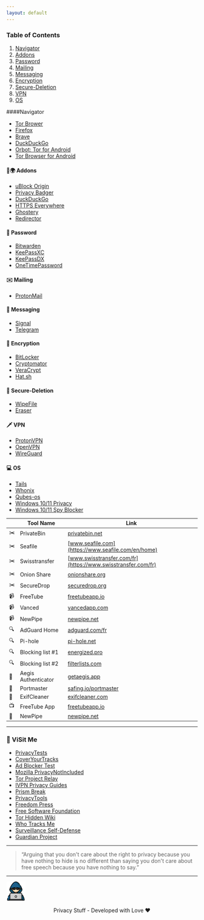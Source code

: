```yaml
---
layout: default
---
```


### Table of Contents
1. [Navigator](####Navigator)
2. [Addons](####Addons)
3. [Password](####Password)
4. [Mailing](####Mailing)
5. [Messaging](####Messaging)
6. [Encryption](####Encryption)
7. [Secure-Deletion](####Secure-Deletion)
8. [VPN](####VPN)
9. [OS](####OS)

####Navigator

- [Tor Brower](https://www.torproject.org)   
- [Firefox](https://www.mozilla.org/fr/firefox)
- [Brave](https://brave.com/fr)
- [DuckDuckGo](https://duckduckgo.com)
- [Orbot: Tor for Android](https://play.google.com/store/apps/details?id=org.torproject.android&hl=en_US&gl=US)
- [Tor Browser for Android](https://play.google.com/store/apps/details?id=org.torproject.torbrowser)

#### 🧩🌍 Addons

- [uBlock Origin](https://addons.mozilla.org/fr/firefox/addon/ublock-origin/)
- [Privacy Badger](https://addons.mozilla.org/fr/firefox/addon/privacy-badger17/)
- [DuckDuckGo](https://addons.mozilla.org/fr/firefox/addon/duckduckgo-for-firefox/)
- [HTTPS Everywhere](https://addons.mozilla.org/fr/firefox/addon/https-everywhere)
- [Ghostery](https://addons.mozilla.org/fr/firefox/addon/ghostery/)
- [Redirector](https://addons.mozilla.org/fr/firefox/addon/redirector)

#### 🔑 Password

- [Bitwarden](https://bitwarden.com)
- [KeePassXC](https://keepassxc.org)
- [KeePassDX](https://www.keepassdx.com)
- [OneTimePassword](https://onetimesecret.com)

#### ✉️ Mailing

- [ProtonMail](https://protonmail.com)

#### 📡 Messaging

- [Signal](https://www.signal.org)
- [Telegram](https://telegram.org)

#### 🔐 Encryption

- [BitLocker](https://docs.microsoft.com/en-us/windows/security/information-protection/bitlocker/bitlocker-overview)
- [Cryptomator](https://cryptomator.org)
- [VeraCrypt](https://www.veracrypt.fr/code/VeraCrypt)
- [Hat.sh](https://hat.sh)

#### 🧹 Secure-Deletion

- [WipeFile](https://www.gaijin.at/en/software/wipefile)
- [Eraser](https://eraser.heidi.ie)

#### 🗡️ VPN

- [ProtonVPN](https://protonvpn.com)
- [OpenVPN](https://openvpn.net)
- [WireGuard](https://www.wireguard.com)

#### 💻 OS

- [Tails](https://tails.boum.org)
- [Whonix](https://www.whonix.org)
- [Qubes-os](https://www.qubes-os.org)
- [Windows 10/11 Privacy](https://www.oo-software.com/en/shutup10)
- [Windows 10/11 Spy Blocker](https://crazymax.dev/WindowsSpyBlocker)

|  | Tool Name | Link |
|--|-----------|------|
|✂️| PrivateBin | [privatebin.net](https://privatebin.net) |
|✂️| Seafile | [www.seafile.com](https://www.seafile.com/en/home) |
|✂️| Swisstransfer | [www.swisstransfer.com/fr](https://www.swisstransfer.com/fr) |
|✂️| Onion Share | [onionshare.org](https://onionshare.org) |
|✂️| SecureDrop | [securedrop.org](https://securedrop.org) |
|📹| FreeTube | [freetubeapp.io](https://freetubeapp.io) |
|📹| Vanced   | [vancedapp.com](https://vancedapp.com) |
|📹| NewPipe  | [newpipe.net](https://newpipe.net) |
|🔍| AdGuard Home | [adguard.com/fr](https://adguard.com/fr/adguard-home/overview.html) |
|🔍| Pi-hole | [pi-hole.net](https://pi-hole.net) |
|🔍| Blocking list #1 | [energized.pro](https://energized.pro) |
|🔍| Blocking list #2 | [filterlists.com](https://filterlists.com) |
|🔐| Aegis Authenticator | [getaegis.app](https://getaegis.app) |
|🧱| Portmaster | [safing.io/portmaster](https://safing.io/portmaster) |
|🧹| ExifCleaner | [exifcleaner.com](https://exifcleaner.com) |
|📺| FreeTube App | [freetubeapp.io](https://freetubeapp.io) |
|📱| NewPipe | [newpipe.net](https://newpipe.net/) |

---

### 🔗 ViSit Me

 - [PrivacyTests](https://privacytests.org/)
 - [CoverYourTracks](https://coveryourtracks.eff.org/)
 - [Ad Blocker Test](https://d3ward.github.io/toolz/adblock.html)
 - [Mozilla PrivacyNotIncluded](https://foundation.mozilla.org/fr/privacynotincluded/)
 - [Tor Project Relay](https://community.torproject.org/relay/)
 - [IVPN Privacy Guides](https://www.ivpn.net/privacy-guides)
 - [Prism Break](https://prism-break.org/en/)
 - [PrivacyTools](https://www.privacytools.io/)
 - [Freedom Press](https://freedom.press/)
 - [Free Software Foundation](https://www.fsf.org/)
 - [Tor Hidden Wiki](https://thehiddenwiki.org/)
 - [Who Tracks Me](https://whotracks.me/)
 - [Surveillance Self-Defense](https://ssd.eff.org/)
 - [Guardian Project](https://guardianproject.github.io/haven/)
  
<hr>

> “Arguing that you don't care about the right to privacy because you have nothing to hide is no different than saying you don't care about free speech because you have nothing to say.”

<hr>

<img src="./img/privacy-stuff.png" alt="privacy" width="50" height="50"> 
<p align="center"> Privacy Stuff - Developed with Love ❤ </p>
